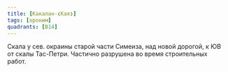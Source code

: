 ```yaml
---
title: [Какалан-❮Кая❯]
tags: [ороним]
quadrants: [В14]
---
```


Скала у сев. окраины старой части Симеиза, над новой дорогой, к ЮВ от скалы
Тас-Петри. Частично разрушена во время строительных работ.
